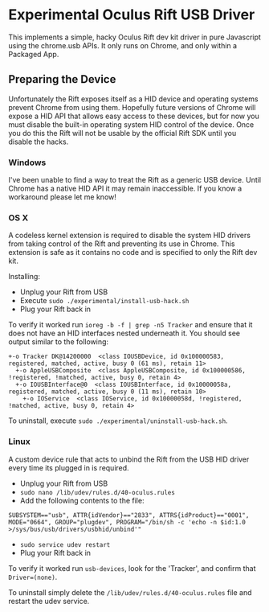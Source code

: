 # Experimental Oculus Rift USB Driver

This implements a simple, hacky Oculus Rift dev kit driver in pure Javascript using the chrome.usb APIs. It only runs on Chrome, and only within a Packaged App.

## Preparing the Device

Unfortunately the Rift exposes itself as a HID device and operating systems prevent Chrome from using them. Hopefully future versions of Chrome will expose a HID API that allows easy access to these devices, but for now you must disable the built-in operating system HID control of the device. Once you do this the Rift will not be usable by the official Rift SDK until you disable the hacks.

### Windows

I've been unable to find a way to treat the Rift as a generic USB device. Until Chrome has a native HID API it may remain inaccessible. If you know a workaround please let me know!

### OS X

A codeless kernel extension is required to disable the system HID drivers from taking control of the Rift and preventing its use in Chrome. This extension is safe as it contains no code and is specified to only the Rift dev kit.

Installing:

* Unplug your Rift from USB
* Execute `sudo ./experimental/install-usb-hack.sh`
* Plug your Rift back in

To verify it worked run `ioreg -b -f | grep -n5 Tracker` and ensure that it does not have an HID interfaces nested underneath it. You should see output similar to the following:

```
+-o Tracker DK@14200000  <class IOUSBDevice, id 0x100000583, registered, matched, active, busy 0 (61 ms), retain 11>
  +-o AppleUSBComposite  <class AppleUSBComposite, id 0x100000586, !registered, !matched, active, busy 0, retain 4>
  +-o IOUSBInterface@0  <class IOUSBInterface, id 0x10000058a, registered, matched, active, busy 0 (11 ms), retain 10>
    +-o IOService  <class IOService, id 0x10000058d, !registered, !matched, active, busy 0, retain 4>
```

To uninstall, execute `sudo ./experimental/uninstall-usb-hack.sh`.

### Linux

A custom device rule that acts to unbind the Rift from the USB HID driver every time its plugged in is required.

* Unplug your Rift from USB
* `sudo nano /lib/udev/rules.d/40-oculus.rules`
* Add the following contents to the file:
```
SUBSYSTEM=="usb", ATTR{idVendor}=="2833", ATTRS{idProduct}=="0001", MODE="0664", GROUP="plugdev", PROGRAM="/bin/sh -c 'echo -n $id:1.0 >/sys/bus/usb/drivers/usbhid/unbind'"
```
* `sudo service udev restart`
* Plug your Rift back in

To verify it worked run `usb-devices`, look for the 'Tracker', and confirm that `Driver=(none)`.

To uninstall simply delete the `/lib/udev/rules.d/40-oculus.rules` file and restart the udev service.
